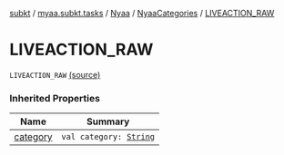 [subkt](../../../index.md) / [myaa.subkt.tasks](../../index.md) / [Nyaa](../index.md) / [NyaaCategories](index.md) / [LIVEACTION_RAW](./-l-i-v-e-a-c-t-i-o-n_-r-a-w.md)

# LIVEACTION_RAW

`LIVEACTION_RAW` [(source)](https://github.com/Myaamori/SubKt/blob/master/src/main/kotlin/myaa/subkt/tasks/tasks.kt#L772)

### Inherited Properties

| Name | Summary |
|---|---|
| [category](category.md) | `val category: `[`String`](https://kotlinlang.org/api/latest/jvm/stdlib/kotlin/-string/index.html) |
